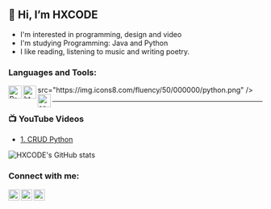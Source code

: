 ## 👋 Hi, I’m HXCODE

- I'm interested in programming, design and video
- I'm studying Programming: Java and Python
- ️I like reading, listening to music and writing poetry.

### Languages and Tools:

<img align="left" alt="Programming Languange" width="26px">
src="https://img.icons8.com/fluency/50/000000/python.png" /><img align="left" alt="html5" width="26px" 
src="https://www.vectorlogo.zone/logos/java/java-icon.svg" /><img align="left" alt="sass" width="26px"
<br />
<br />

---

### 📺 YouTube Videos

<!-- YOUTUBE:START -->

- [1. CRUD Python](https://youtu.be/fyrVaK74Y_I)

<!-- YOUTUBE:END -->

![HXCODE's GitHub stats](https://github-readme-stats.vercel.app/api?username=MR-HENDRA&theme=gruvbox&show_icons=true)


### Connect with me:

[<img align="left" alt="HXCODE | Instagram" width="22px" src="https://cdn.jsdelivr.net/npm/simple-icons@v3/icons/instagram.svg" />](https://www.instagram.com/hndra.usmn "@hndra.usmn")
[<img align="left" alt="HXCODE | Github" width="22px" src="https://cdn.jsdelivr.net/npm/simple-icons@v3/icons/github.svg" />](https://github.com/MR-HENDRA)
[<img align="left" alt="HXCODE | Mail" width="22px" src="https://cdn.jsdelivr.net/npm/simple-icons@v3/icons/gmail.svg" />](mailto:hendrasmanpal@gmail.com)

<br />
